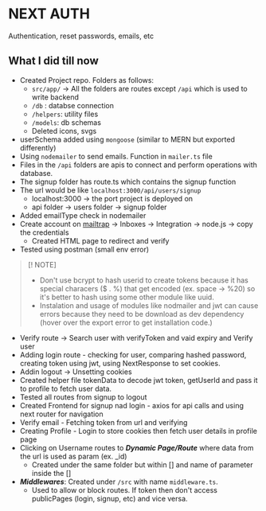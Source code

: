 # NEXT AUTH
Authentication, reset passwords, emails, etc

## What I did till now
- Created Project repo. Folders as follows:
    - `src/app/` -> All the folders are routes except `/api` which is used to write backend
    - `/db` : databse connection
    - `/helpers`: utility files
    - `/models`: db schemas
    - Deleted icons, svgs
- userSchema added using `mongoose` (similar to MERN but exported differently)
- Using `nodemailer` to send emails. Function in `mailer.ts` file
- Files in the `/api` folders are apis to connect and perform operations with database.
- The signup folder has route.ts which contains the signup function
- The url would be like `localhost:3000/api/users/signup`
    - localhost:3000 -> the port project is deployed on
    - api folder -> users folder -> signup folder
- Added emailType check in nodemailer
- Create account on [mailtrap](https://mailtrap.io/) -> Inboxes -> Integration -> node.js -> copy the credentials
    - Created HTML page to redirect and verify
- Tested using postman (small env error)
> [! NOTE]  
> - Don't use bcrypt to hash userid to create tokens because it has special characers ($ . %) that get encoded (ex. space -> %20) so it's better to hash using some other module like uuid.
> - Instalation and usage of modules like nodmailer and jwt can cause errors because they need to be download as dev dependency (hover over the export error to get installation code.)
- Verify route -> Search user with verifyToken and vaid expiry and Verify user
- Adding login route - checking for user, comparing hashed password, creating token using jwt, using NextResponse to set cookies.  
- Addin logout -> Unsetting cookies
- Created helper file tokenData to decode jwt token, getUserId and pass it to profile to fetch user data.
- Tested all routes from signup to logout
- Created Frontend for signup nad login - axios for api calls and using next router for navigation
- Verify email - Fetching token from url and verifying
- Creating Profile - Login to store cookies then fetch user details in profile page
- Clicking on Username routes to ***Dynamic Page/Route*** where data from the url is used as param (ex. _id)
    - Created under the same folder but within [] and name of parameter inside the []
- ***Middlewares***: Created under `/src` with name `middleware.ts`.
    - Used to allow or block routes. If token then don't access publicPages (login, signup, etc) and vice versa.